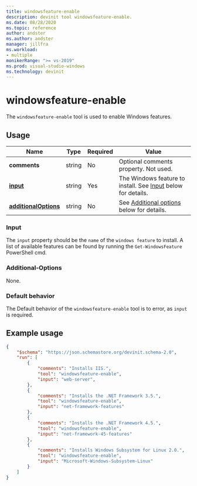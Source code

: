 ```yaml
---
title: windowsfeature-enable
description: devinit tool windowsfeature-enable.
ms.date: 08/28/2020
ms.topic: reference
author: andster
ms.author: andster
manager: jillfra
ms.workload:
- multiple
monikerRange: ">= vs-2019"
ms.prod: visual-studio-windows
ms.technology: devinit
---
```

# windowsfeature-enable

The `windowsfeature-enable` tool is used to enable Windows features.

## Usage

| Name                                             | Type   | Required | Value                                                                    |
|--------------------------------------------------|--------|----------|--------------------------------------------------------------------------|
| **comments**                                     | string | No       | Optional comments property. Not used.                                    |
| [**input**](#input)                              | string | Yes      | The Windows feature to install. See [Input](#input) below for details.   |
| [**additionalOptions**](#additional-options)     | string | No       | See [Additional options](#additional-options) below for details.         |

### Input

The `input` property should be the `name` of the `windows feature` to install. A list of available features can be found by running the `Get-WindowsFeature` PowerShell cmd.

### Additional-Options

None.

### Default behavior

The Default behavior of the `windowsfeature-enable` tool is to error, as `input` is required.

## Example usage

```json
{
    "$schema": "https://json.schemastore.org/devinit.schema-2.0",
    "run": [
        {
            "comments": "Installs IIS.",
            "tool": "windowsfeature-enable",
            "input": "web-server",
        },
        {
            "comments": "Installs the .NET Framework 3.5.",
            "tool": "windowsfeature-enable",
            "input": "net-framework-features"
        },
        {
            "comments": "Installs the .NET Framework 4.5.",
            "tool": "windowsfeature-enable",
            "input": "net-framework-45-features"
        },
        {
            "comments": "Installs Windows Subsystem for Linux 2.0.",
            "tool": "windowsfeature-enable",
            "input": "Microsoft-Windows-Subsystem-Linux"
        }
    ]
}
```
